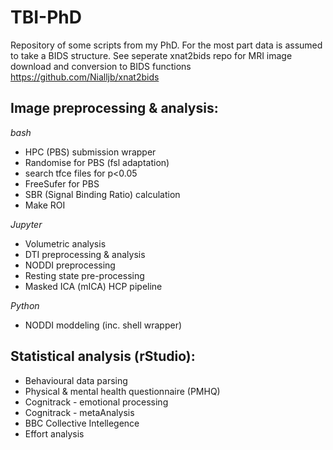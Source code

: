 # TBI-PhD
Repository of some scripts from my PhD. For the most part data is assumed to take a BIDS structure. 
See seperate xnat2bids repo for MRI image download and conversion to BIDS functions
https://github.com/Nialljb/xnat2bids

## Image preprocessing & analysis:

_bash_  
- HPC (PBS) submission wrapper
- Randomise for PBS (fsl adaptation)
- search tfce files for p<0.05
- FreeSufer for PBS
- SBR (Signal Binding Ratio) calculation
- Make ROI

_Jupyter_  
- Volumetric analysis  
- DTI preprocessing & analysis  
- NODDI preprocessing  
- Resting state pre-processing  
- Masked ICA (mICA) HCP pipeline

_Python_  
- NODDI moddeling (inc. shell wrapper)

## Statistical analysis (rStudio):

- Behavioural data parsing  
- Physical & mental health questionnaire (PMHQ)  
- Cognitrack - emotional processing  
- Cognitrack - metaAnalysis   
- BBC Collective Intellegence  
- Effort analysis  
